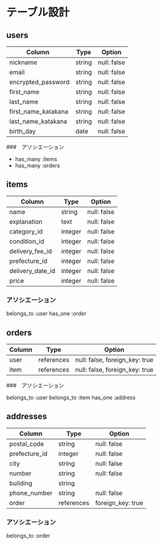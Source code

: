 
# テーブル設計

## users

| Column                           | Type   | Option      |
| -------------------------------- | ------ | ----------- |
| nickname                         | string | null: false |
| email                            | string | null: false |
| encrypted_password               | string | null: false |
| first_name                       | string | null: false |
| last_name                        | string | null: false |
| first_name_katakana              | string | null: false |
| last_name_katakana               | string | null: false |
| birth_day                        | date   | null: false |

###　アソシエーション

- has_many :items
- has_many :orders


## items

| Column           | Type    | Option      |
| ---------------- | ------- | ----------- |
| name             | string  | null: false |
| explanation      | text    | null: false |
| category_id      | integer | null: false |
| condition_id     | integer | null: false |
| delivery_fee_id  | integer | null: false |
| prefecture_id    | integer | null: false |
| delivery_date_id | integer | null: false |
| price            | integer | null: false |

### アソシエーション

belongs_to :user
has_one :order


## orders

| Column  | Type       | Option                         |
| ------- | ---------- | ------------------------------ |
| user    | references | null: false, foreign_key: true |
| item    | references | null: false, foreign_key: true |

###　アソシエーション

belongs_to :user
belongs_to :item
has_one :address


## addresses

| Column                 | Type        | Option            |
| ---------------------- | ----------- | ----------------- |
| postal_code            | string      | null: false       |
| prefecture_id          | integer     | null: false       |
| city                   | string      | null: false       |
| number                 | string      | null: false       |
| building               | string      |                   |
| phone_number           | string      | null: false       |
| order                  | references  | foreign_key: true |

### アソシエーション

belongs_to :order
